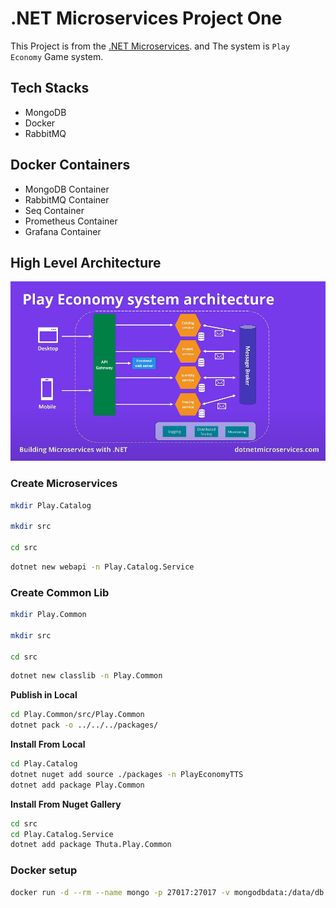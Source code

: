 # .NET Microservices Project One

This Project is from the [.NET Microservices](https://www.youtube.com/watch?v=CqCDOosvZIk&t=673s). and The system is `Play Economy` Game system.

## Tech Stacks

- MongoDB
- Docker
- RabbitMQ

## Docker Containers

- MongoDB Container
- RabbitMQ Container
- Seq Container
- Prometheus Container
- Grafana Container

## High Level Architecture

![High Level Architecture](examples/high-level.png)

### Create Microservices

```bash
mkdir Play.Catalog

mkdir src

cd src
```

```bash
dotnet new webapi -n Play.Catalog.Service
```

### Create Common Lib

```bash
mkdir Play.Common

mkdir src

cd src
```

```bash
dotnet new classlib -n Play.Common
```

**Publish in Local**

```bash
cd Play.Common/src/Play.Common
dotnet pack -o ../../../packages/
```

**Install From Local**

```bash
cd Play.Catalog
dotnet nuget add source ./packages -n PlayEconomyTTS
dotnet add package Play.Common

```

**Install From Nuget Gallery**

```bash
cd src
cd Play.Catalog.Service
dotnet add package Thuta.Play.Common
```

### Docker setup

```bash
docker run -d --rm --name mongo -p 27017:27017 -v mongodbdata:/data/db mongo
```
